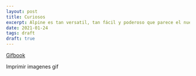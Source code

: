 ```yaml
---
layout: post
title: Curiosos
excerpt: Alpine es tan versatil, tan fácil y poderoso que parece el nuevo jQuery reactivo, te ofrece la pontencia de vue, react, angular pero sin complicaciones.
date: 2021-01-24
tags: draft
draft: true
---
```


[Gifbook](https://gifbook.io/)

Imprimir imagenes gif

